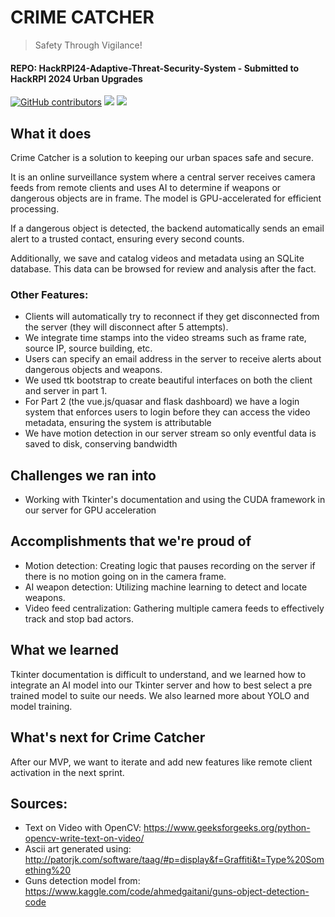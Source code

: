 # CRIME CATCHER
> Safety Through Vigilance!
#### REPO: HackRPI24-Adaptive-Threat-Security-System - Submitted to HackRPI 2024 Urban Upgrades
[![GitHub contributors](https://img.shields.io/github/contributors/jacobpclouse/HackRPI24-Adaptive-Threat-Security-System.svg)]("https://github.com/jacobpclouse/HackRPI24-Adaptive-Threat-Security-System/graphs/contributors") <img src="https://img.shields.io/badge/HackRPI%202024-Urban%20Upgrades-red" />
<img src="https://img.shields.io/badge/Technologies-openCV%20Tkinter%20flask%20Quasar%20Vuejs%20sqlite%20yolo%20kaggle-blue" />
## What it does
Crime Catcher is a solution to keeping our urban spaces safe and secure.

It is an online surveillance system where a central server receives camera feeds from remote clients and uses AI to determine if weapons or dangerous objects are in frame. The model is GPU-accelerated for efficient processing.

If a dangerous object is detected, the backend automatically sends an email alert to a trusted contact, ensuring every second counts.

Additionally, we save and catalog videos and metadata using an SQLite database. This data can be browsed for review and analysis after the fact.

### Other Features:

- Clients will automatically try to reconnect if they get disconnected from the server (they will disconnect after 5 attempts).
- We integrate time stamps into the video streams such as frame rate, source IP, source building, etc.
- Users can specify an email address in the server to receive alerts about dangerous objects and weapons.
- We used ttk bootstrap to create beautiful interfaces on both the client and server in part 1.
- For Part 2 (the vue.js/quasar and flask dashboard) we have a login system that enforces users to login before they can access the video metadata, ensuring the system is attributable
- We have motion detection in our server stream so only eventful data is saved to disk, conserving bandwidth

## Challenges we ran into
- Working with Tkinter's documentation and using the CUDA framework in our server for GPU acceleration

## Accomplishments that we're proud of
- Motion detection: Creating logic that pauses recording on the server if there is no motion going on in the camera frame.
- AI weapon detection: Utilizing machine learning to detect and locate weapons.
- Video feed centralization: Gathering multiple camera feeds to effectively track and stop bad actors.

## What we learned
Tkinter documentation is difficult to understand, and we learned how to integrate an AI model into our Tkinter server and how to best select a pre trained model to suite our needs. We also learned more about YOLO and model training.

## What's next for Crime Catcher
After our MVP, we want to iterate and add new features like remote client activation in the next sprint.


## Sources:
- Text on Video with OpenCV: https://www.geeksforgeeks.org/python-opencv-write-text-on-video/
- Ascii art generated using: http://patorjk.com/software/taag/#p=display&f=Graffiti&t=Type%20Something%20
- Guns detection model from: https://www.kaggle.com/code/ahmedgaitani/guns-object-detection-code
